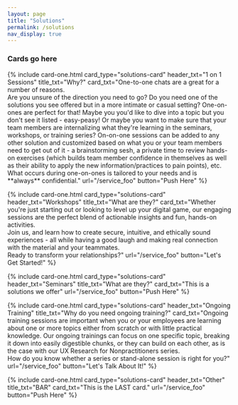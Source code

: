 ```yaml
---
layout: page
title: "Solutions"
permalink: /solutions
nav_display: true
---
```


### Cards go here

<div class="card-group">
{% include card-one.html
  card_type="solutions-card" 
  header_txt="1 on 1 Sessions" 
  title_txt="Why?"
  card_txt="One-to-one chats are a great for a number of reasons. </br> Are you unsure of the direction you need to go? Do you need one of the solutions you see offered but in a more intimate or casual setting? One-on-ones are perfect for that! Maybe you you'd like to dive into a topic but you don't see it listed - easy-peasy! Or maybe you want to make sure that your team members are internalizing what they're learning in the seminars, workshops, or training series? On-on-one sessions can be added to any other solution and customized based on what you or your team members need to get out of it - a brainstorming sesh, a private time to review hands-on exercises (which builds team member confidence in themselves as well as their ability to apply the new information/practices to pain points), etc. What occurs during one-on-ones is tailored to your needs and is **always** confidential."
  url="/service_foo"
  button="Push Here"
 %}

 {% include card-one.html
  card_type="solutions-card" 
  header_txt="Workshops" 
  title_txt="What are they?"
  card_txt="Whether you're just starting out or looking to level up your digital game, our engaging sessions are the perfect blend of actionable insights and fun, hands-on activities. </br> Join us, and learn how to create secure, intuitive, and ethically sound experiences - all while having a good laugh and making real connection with the material and your teammates. </br> Ready to transform your relationships?"
  url="/service_foo"
  button="Let's Get Started!"
 %}

 {% include card-one.html
  card_type="solutions-card" 
  header_txt="Seminars" 
  title_txt="What are they?"
  card_txt="This is a solutions we offer"
  url="/service_foo"
  button="Push Here"
 %}
</div>

<div class="card-group">
  {% include card-one.html
  card_type="solutions-card" 
  header_txt="Ongoing Training" 
  title_txt="Why do you need ongoing training?"
  card_txt="Ongoing training sessions are important when you or your employees are learning about one or more topics either from scratch or with little practical knowledge. Our ongoing trainings can focus on one specific topic, breaking it down into easily digestible chunks, or they can build on each other, as is the case with our UX Research for Nonpractitioners series. </br> How do you know whether a series or stand-alone session is right for you?"
  url="/service_foo"
  button="Let's Talk About It!"
 %}

 {% include card-one.html
  card_type="solutions-card" 
  header_txt="Other" 
  title_txt="BAR"
  card_txt="This is the LAST card."
  url="/service_foo"
  button="Push Here"
 %}
 </div>